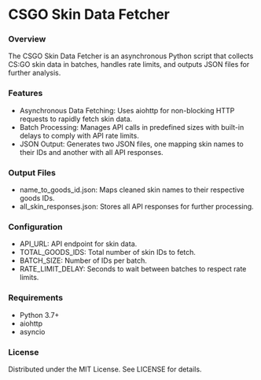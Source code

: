 # CSGO Skin Data Fetcher

### Overview
The CSGO Skin Data Fetcher is an asynchronous Python script that collects CS:GO skin data in batches, handles rate limits, and outputs JSON files for further analysis.

### Features
- Asynchronous Data Fetching: Uses aiohttp for non-blocking HTTP requests to rapidly fetch skin data.
- Batch Processing: Manages API calls in predefined sizes with built-in delays to comply with API rate limits.
- JSON Output: Generates two JSON files, one mapping skin names to their IDs and another with all API responses.

### Output Files
- name_to_goods_id.json: Maps cleaned skin names to their respective goods IDs.
- all_skin_responses.json: Stores all API responses for further processing.

### Configuration
- API_URL: API endpoint for skin data.
- TOTAL_GOODS_IDS: Total number of skin IDs to fetch.
- BATCH_SIZE: Number of IDs per batch.
- RATE_LIMIT_DELAY: Seconds to wait between batches to respect rate limits.

### Requirements
- Python 3.7+
- aiohttp
- asyncio


### License
Distributed under the MIT License. See LICENSE for details.

